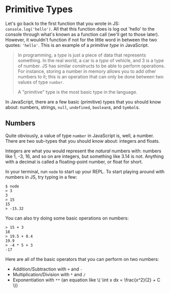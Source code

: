 # Primitive Types

Let's go back to the first function that you wrote in JS: `console.log('hello')`. All that this function does is log out 'hello' to the console through what's known as a function call (we'll get to those later). However, it wouldn't function if not for the little word in between the two quotes: `'hello'`. This is an example of a _primitive type_ in JavaScript.

> In programming, a _type_ is just a piece of data that represents something. In the real world, a car is a _type_ of vehicle, and 3 is a type of number. JS has similar constructs to be able to perform operations. For instance, storing a number in memory allows you to add other numbers to it; this is an operation that can only be done between two values of type `number`.
>
> A "primitive" type is the most basic type in the language.

In JavaScript, there are a few basic (primitive) types that you should know about: numbers, strings, `null`, `undefined`, `boolean`s, and `Symbol`s.

## Numbers

Quite obviously, a value of type `number` in JavaScript is, well, a number. There are two sub-types that you should know about: integers and floats.

Integers are what you would represent the _natural_ numbers with: numbers like 1, -3, 16, and so on are integers, but something like 3.14 is not. Anything with a decimal is called a floating-point number, or float for short.

In your terminal, run `node` to start up your REPL. To start playing around with numbers in JS, try typing in a few:

```
$ node
> 3
3
> 15
15
> -15.32
```

You can also try doing some basic operations on numbers:

```
> 15 + 3
18
> 19.5 + 0.4
19.9
> -4 * 5 + 3
-17
```

Here are all of the basic operators that you can perform on two numbers:

- Addition/Subtraction with `+` and `-`
- Multiplication/Division with `*` and `/`
- Exponentiation with `**` (an equation like \\( \int x dx = \frac{x^2}{2} + C \\))
